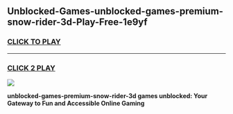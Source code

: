
## Unblocked-Games-unblocked-games-premium-snow-rider-3d-Play-Free-1e9yf
<h3>
<a href="https://premium76.site?title=unblocked-games-premium-snow-rider-3d&ref=17A">CLICK TO PLAY</a></h3>
<hr>

<h3>
<a href="https://premium76.site?title=unblocked-games-premium-snow-rider-3d&ref=17A">CLICK 2 PLAY</a>
  
</h3>

<a href="https://premium76.site?title=unblocked-games-premium-snow-rider-3d&ref=17A"><img src="https://clearcache.store/games.png"></a>


**unblocked-games-premium-snow-rider-3d games unblocked: Your Gateway to Fun and Accessible Online Gaming**
